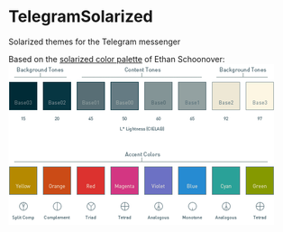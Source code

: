 # TelegramSolarized
Solarized themes for the Telegram messenger

Based on the [solarized color palette](http://ethanschoonover.com/solarized) of Ethan Schoonover:
![colorpalette](https://raw.githubusercontent.com/nvalis/TelegramSolarized/master/solarized-palette.png)
